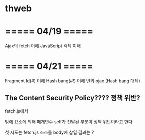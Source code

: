 # thweb

===== 04/19 =====
=================
Ajax의 fetch 이해
JavaScript 객체 이해


===== 04/21 =====
=================
Fragment Id(#) 이해
Hash bang(#!) 이해
번외 pjax (Hash bang 대체)

The Content Security Policy???? 정책 위반?
-----------------------------------------

fetch.js에서
<head> 밖에 <meta> 요소에 의해 매개변수 self가 전달된 부분이 정책 위반이라고 한다

첫 시도는 fetch.js 소스를 body에 삽입 결과는 ?
